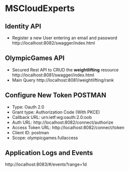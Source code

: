 # MSCloudExperts

## Identity API
- Register a new User entering an email and password
http://localhost:8082/swagger/index.html

## OlympicGames API
- Secured Rest API to CRUD the **weightlifting** resource
  http://localhost:8081/swagger/index.html
- Main Query
  http://localhost:8081/weightlifting/rank

## Configure New Token POSTMAN
- Type:              Oauth 2.0
- Grant type:        Authorization Code (With PKCE)
- Callback URL:      urn:ietf:wg:oauth:2.0:oob
- Auth URL:          http://localhost:8082/connect/authorize
- Access Token URL:  http://localhost:8082/connect/token
- Client ID:         postman
- Scope:             olympicgames.fullaccess

## Application Logs and Events
http://localhost:8083/#/events?range=1d
